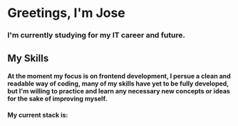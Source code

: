# Greetings, I'm Jose

### I'm currently studying for my IT career and future.

## My Skills 

#### At the moment my focus is on frontend development, I persue a clean and readable way of coding, many of my skills have yet to be fully developed, but I'm willing to practice and learn any necessary new concepts or ideas for the sake of improving myself. 
#### My current stack is:




